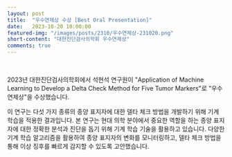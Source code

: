 ```yaml
---
layout: post
title:  "우수연제상 수상 [Best Oral Presentation]" 
date:   2023-10-20 10:00:00
featured-img: "/images/posts/2310/우수연제상-231020.png"
short-content: "대한진단검사의학회 우수연제상" 
comments: true
---
```


<br> 



2023년 대한진단검사의학회에서 석현석 연구원이 "Application of Machine Learning to Develop a Delta Check Method for Five Tumor Markers"로 "우수연제상"을 수상했습니다.

이 연구는 다섯 가지 종류의 종양 표지자에 대한 델타 체크 방법을 개발하기 위해 기계 학습을 적용한 결과입니다.
본 연구는 현대 의학 분야에서 중요한 역할을 하는 종양 표지자에 대한 정확한 분석과 진단을 돕기 위해 기계 학습 기술을 활용하고 있습니다.
다양한 기계 학습 알고리즘을 활용하여 종양 표지자의 변화를 모니터링하고, 델타 체크 방법을 통해 이상 징후를 빠르게 감지할 수 있도록 고안했습니다.


<span class="image featured" style="max-width: 50%; max-height: 50%"><img src="/images/posts/2310/우수연제상-231020.png" alt="" style="wdith:50% ,height:50%"></span>